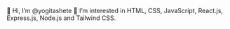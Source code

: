 👋 Hi, I’m @yogitashete
👀 I’m interested in HTML, CSS, JavaScript, React.js, Express.js, Node.js and Tailwind CSS.

